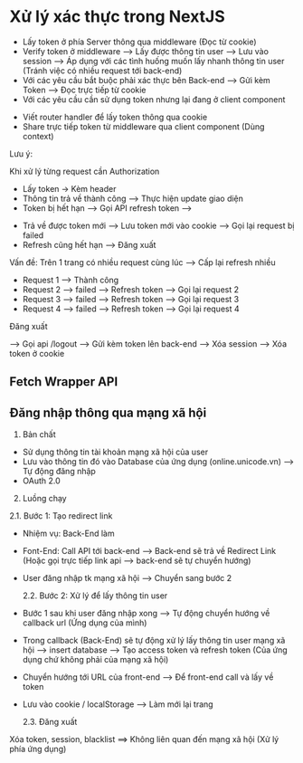 # Xử lý xác thực trong NextJS

- Lấy token ở phía Server thông qua middleware (Đọc từ cookie)
- Verify token ở middleware --> Lấy được thông tin user --> Lưu vào session --> Áp dụng với các tình huống muốn lấy nhanh thông tin user (Tránh việc có nhiều request tới back-end)
- Với các yêu cầu bắt buộc phải xác thực bên Back-end --> Gửi kèm Token --> Đọc trực tiếp từ cookie
- Với các yêu cầu cần sử dụng token nhưng lại đang ở client component

* Viết router handler để lấy token thông qua cookie
* Share trực tiếp token từ middleware qua client component (Dùng context)

Lưu ý:

Khi xử lý từng request cần Authorization

- Lấy token -> Kèm header
- Thông tin trả về thành công --> Thực hiện update giao diện
- Token bị hết hạn --> Gọi API refresh token -->

* Trả về được token mới --> Lưu token mới vào cookie --> Gọi lại request bị failed
* Refresh cũng hết hạn --> Đăng xuất

Vấn đề: Trên 1 trang có nhiều request cùng lúc --> Cấp lại refresh nhiều

- Request 1 --> Thành công
- Request 2 --> failed --> Refresh token --> Gọi lại request 2
- Request 3 --> failed --> Refresh token --> Gọi lại request 3
- Request 4 --> failed --> Refresh token --> Gọi lại request 4

Đăng xuất

--> Gọi api /logout --> Gửi kèm token lên back-end
--> Xóa session
--> Xóa token ở cookie

## Fetch Wrapper API

## Đăng nhập thông qua mạng xã hội

1. Bản chất

- Sử dụng thông tin tài khoản mạng xã hội của user
- Lưu vào thông tin đó vào Database của ứng dụng (online.unicode.vn) --> Tự động đăng nhập
- OAuth 2.0

2. Luồng chạy

2.1. Bước 1: Tạo redirect link

- Nhiệm vụ: Back-End làm
- Font-End: Call API tới back-end --> Back-end sẽ trả về Redirect Link (Hoặc gọi trực tiếp link api --> back-end sẽ tự chuyển hướng)
- User đăng nhập tk mạng xã hội --> Chuyển sang bước 2

  2.2. Bước 2: Xử lý để lấy thông tin user

- Bước 1 sau khi user đăng nhập xong --> Tự động chuyển hướng về callback url (Ứng dụng của mình)
- Trong callback (Back-End) sẽ tự động xử lý lấy thông tin user mạng xã hội --> insert database --> Tạo access token và refresh token (Của ứng dụng chứ không phải của mạng xã hội)
- Chuyển hướng tới URL của front-end --> Để front-end call và lấy về token
- Lưu vào cookie / localStorage --> Làm mới lại trang

  2.3. Đăng xuất

Xóa token, session, blacklist ==> Không liên quan đến mạng xã hội (Xử lý phía ứng dụng)
